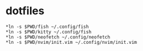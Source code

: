 # dotfiles
    *ln -s $PWD/fish ~/.config/fish
    *ln -s $PWD/kitty ~/.config/fish
    *ln -s $PWD/neofetch ~/.config/neofetch
    *ln -s $PWD/nvim/init.vim ~/.config/nvim/init.vim


